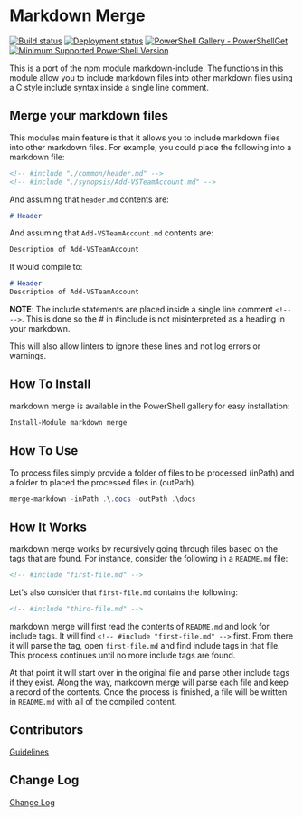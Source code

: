 # Markdown Merge

[![Build status](https://loecda.visualstudio.com/markdownmerge/_apis/build/status/markdownmerge-CI)](https://loecda.visualstudio.com/markdownmerge/_build/latest?definitionId=49)
[![Deployment status](https://loecda.vsrm.visualstudio.com/_apis/public/Release/badge/35d956a5-10d6-4273-85a1-d672ce2bf980/1/1)](https://loecda.visualstudio.com/markdownmerge/_releases2?definitionId=1&view=mine&_a=releases)
[![PowerShell Gallery - PowerShellGet](https://img.shields.io/badge/PowerShell%20Gallery-MarkdownMerge-blue.svg)](https://www.powershellgallery.com/packages/markdownmerge/)
[![Minimum Supported PowerShell Version](https://img.shields.io/badge/PowerShell-5.0-blue.svg)](https://github.com/PowerShell/PowerShellGet)

This is a port of the npm module markdown-include. The functions in this module allow you to include markdown files into other markdown files using a C style include syntax inside a single line comment.

## Merge your markdown files

This modules main feature is that it allows you to include markdown files into other markdown files.  For example, you could place the following into a markdown file:

```Markdown
<!-- #include "./common/header.md" -->
<!-- #include "./synopsis/Add-VSTeamAccount.md" -->
```

And assuming that `header.md` contents are:

```Markdown
# Header
```

And assuming that `Add-VSTeamAccount.md` contents are:

```Markdown
Description of Add-VSTeamAccount
```

It would compile to:

```Markdown
# Header
Description of Add-VSTeamAccount
```

**NOTE**: The include statements are placed inside a single line comment ```<!-- -->```. This is done so the # in #include is not misinterpreted as a heading in your markdown.

This will also allow linters to ignore these lines and not log errors or warnings.

## How To Install

markdown merge is available in the PowerShell gallery for easy installation:

```PowerShell
Install-Module markdown merge
```

## How To Use

To process files simply provide a folder of files to be processed (inPath) and a folder to placed the processed files in (outPath).

```PowerShell
merge-markdown -inPath .\.docs -outPath .\docs
```

## How It Works

markdown merge works by recursively going through files based on the tags that are found.  For instance, consider the following in a `README.md` file:

```Markdown
<!-- #include "first-file.md" -->
```

Let's also consider that `first-file.md` contains the following:

```Markdown
<!-- #include "third-file.md" -->
```

markdown merge will first read the contents of `README.md` and look for include tags.  It will find `<!-- #include "first-file.md" -->` first.  From there it will parse the tag, open `first-file.md` and find include tags in that file.  This process continues until no more include tags are found.

At that point it will start over in the original file and parse other include tags if they exist.  Along the way, markdown merge will parse each file and keep a record of the contents.  Once the process is finished, a file will be written in `README.md` with all of the compiled content.

## Contributors

[Guidelines](.github/CONTRIBUTING.md)

## Change Log

[Change Log](CHANGELOG.md)